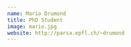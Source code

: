 ```yaml
---
name: Mario Drumond
title: PhD Student
image: mario.jpg
website: http://parsa.epfl.ch/~drumond
---
```


